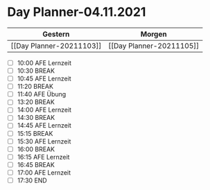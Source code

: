 
Day Planner-04.11.2021
======================
  
| Gestern | Morgen |  
| ------- | ------ |  
| [[Day Planner-20211103]] | [[Day Planner-20211105]] |  
- [ ] 10:00 AFE Lernzeit  
- [ ] 10:30 BREAK  
- [ ] 10:45 AFE Lernzeit  
- [ ] 11:20 BREAK  
- [ ] 11:40 AFE Übung  
- [ ] 13:20 BREAK  
- [ ] 14:00 AFE Lernzeit  
- [ ] 14:30 BREAK  
- [ ] 14:45 AFE Lernzeit  
- [ ] 15:15 BREAK  
- [ ] 15:30 AFE Lernzeit  
- [ ] 16:00 BREAK  
- [ ] 16:15 AFE Lernzeit  
- [ ] 16:45 BREAK  
- [ ] 17:00 AFE Lernzeit  
- [ ] 17:30 END